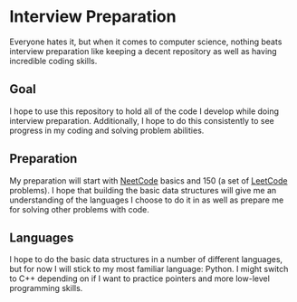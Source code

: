 # Interview Preparation

Everyone hates it, but when it comes to computer science, nothing beats interview preparation like keeping a decent repository as well as having incredible coding skills.

## Goal

I hope to use this repository to hold all of the code I develop while doing interview preparation. Additionally, I hope to do this consistently to see progress in my coding and solving problem abilities.

## Preparation

My preparation will start with [NeetCode](https://neetcode.io/) basics and 150 (a set of [LeetCode](https://leetcode.com/) problems). I hope that building the basic data structures will give me an understanding of the languages I choose to do it in as well as prepare me for solving other problems with code.

## Languages

I hope to do the basic data structures in a number of different languages, but for now I will stick to my most familiar language: Python. I might switch to C++ depending on if I want to practice pointers and more low-level programming skills.
